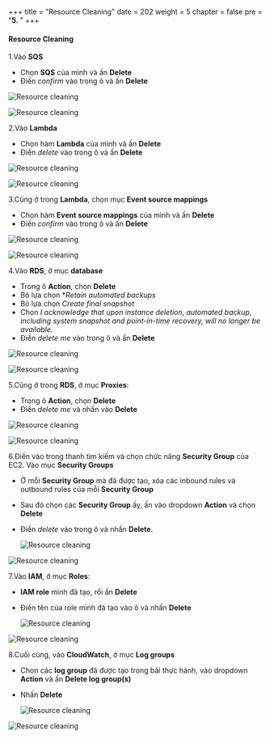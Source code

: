 +++
title = "Resource Cleaning"
date = 202
weight = 5
chapter = false
pre = "<b>5. </b>"
+++

#### Resource Cleaning

1.Vào **SQS**
  - Chọn **SQS** của mình và ấn **Delete**
  - Điền *confirm* vào trong ô và ấn **Delete**

  ![Resource cleaning](../../images/5/5.1.png)

  ![Resource cleaning](../../images/5/5.2.png)

2.Vào **Lambda**
  - Chọn hàm **Lambda** của mình và ấn **Delete**
  - Điền *delete* vào trong ô và ấn **Delete**

  ![Resource cleaning](../../images/5/5.3.png)

  ![Resource cleaning](../../images/5/5.4.png)

3.Cũng ở trong **Lambda**, chọn mục **Event source mappings**
  - Chọn hàm **Event source mappings** của mình và ấn **Delete**
  - Điền *confirm* vào trong ô và ấn **Delete**

  ![Resource cleaning](../../images/5/5.5.png)

  ![Resource cleaning](../../images/5/5.6.png)

4.Vào **RDS**, ở mục **database**
  - Trong ô **Action**, chọn **Delete**
  - Bỏ lựa chọn **Retain automated backups*
  - Bỏ lựa chọn *Create final snapshot*
  - Chọn *I acknowledge that upon instance deletion, automated backup, including system snapshot and point-in-time recovery, will no longer be available.*
  - Điền *delete me* vào trong ô và ấn **Delete**

  ![Resource cleaning](../../images/5/5.7.png)

  ![Resource cleaning](../../images/5/5.8.png)


5.Cũng ở trong **RDS**, ở mục **Proxies**:
  - Trong ô **Action**, chọn **Delete**
  - Điền *delete me* và nhấn vào **Delete**

  ![Resource cleaning](../../images/5/5.9.png)

  ![Resource cleaning](../../images/5/5.10.png)

6.Điền vào trong thanh tìm kiếm và chọn chức năng **Security Group** của EC2. Vào mục **Security Groups**
  - Ở mỗi **Security Group** mà đã được tạo, xóa các inbound rules và outbound rules của mỗi **Security Group**
  - Sau đó chọn các **Security Group** ấy, ấn vào dropdown **Action** và chọn **Delete**
  - Điền *delete* vảo trong ô và nhấn **Delete**.

    ![Resource cleaning](../../images/5/5.11.png)

  ![Resource cleaning](../../images/5/5.12.png)

7.Vào **IAM**, ở mục **Roles**: 
  - **IAM role** mình đã tạo, rồi ấn **Delete**
  - Điền tên của role mình đã tạo vào ô và nhấn **Delete**

    ![Resource cleaning](../../images/5/5.13.png)

  ![Resource cleaning](../../images/5/5.14.png)

8.Cuối cùng, vào **CloudWatch**, ở mục **Log groups**
  - Chọn các **log group** đã được tạo trong bài thực hành, vào dropdown **Action** và ấn **Delete log group(s)**
  - Nhấn **Delete**

      ![Resource cleaning](../../images/5/5.15.png)

  ![Resource cleaning](../../images/5/5.16.png)
